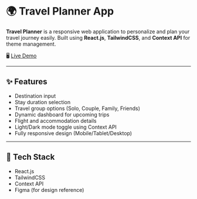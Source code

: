 # 🌍 Travel Planner App

**Travel Planner** is a responsive web application to personalize and plan your travel journey easily. Built using **React.js**, **TailwindCSS**, and **Context API** for theme management.

🖥️ [Live Demo](#) <!-- Replace # with your actual deployed URL -->

---



## ✨ Features

- Destination input
- Stay duration selection
- Travel group options (Solo, Couple, Family, Friends)
- Dynamic dashboard for upcoming trips
- Flight and accommodation details
- Light/Dark mode toggle using Context API
- Fully responsive design (Mobile/Tablet/Desktop)

---

## 🚀 Tech Stack

- React.js
- TailwindCSS
- Context API
- Figma (for design reference)



